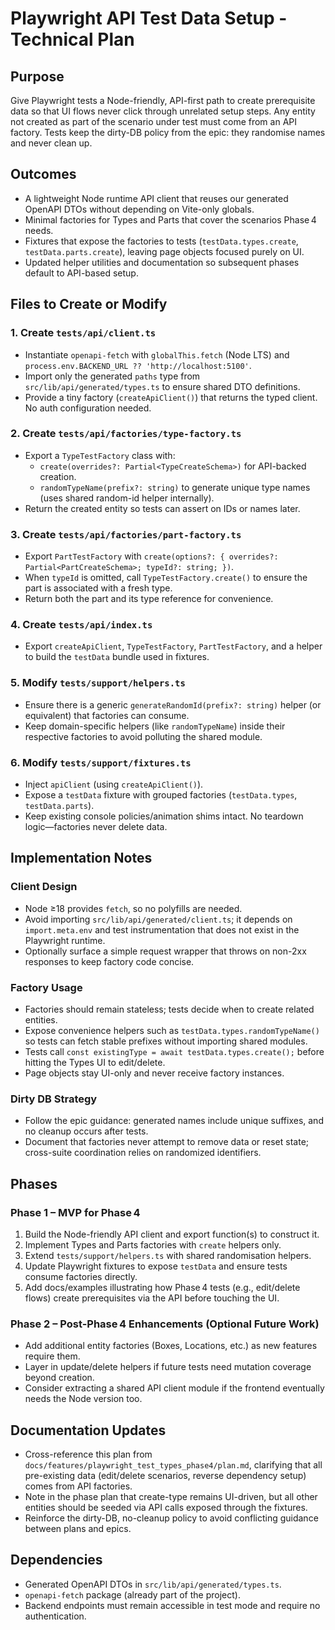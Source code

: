 # Playwright API Test Data Setup - Technical Plan

## Purpose

Give Playwright tests a Node-friendly, API-first path to create prerequisite data so that UI flows never click through unrelated setup steps. Any entity not created as part of the scenario under test must come from an API factory. Tests keep the dirty-DB policy from the epic: they randomise names and never clean up.

## Outcomes

- A lightweight Node runtime API client that reuses our generated OpenAPI DTOs without depending on Vite-only globals.
- Minimal factories for Types and Parts that cover the scenarios Phase 4 needs.
- Fixtures that expose the factories to tests (`testData.types.create`, `testData.parts.create`), leaving page objects focused purely on UI.
- Updated helper utilities and documentation so subsequent phases default to API-based setup.

## Files to Create or Modify

### 1. Create `tests/api/client.ts`
- Instantiate `openapi-fetch` with `globalThis.fetch` (Node LTS) and `process.env.BACKEND_URL ?? 'http://localhost:5100'`.
- Import only the generated `paths` type from `src/lib/api/generated/types.ts` to ensure shared DTO definitions.
- Provide a tiny factory (`createApiClient()`) that returns the typed client. No auth configuration needed.

### 2. Create `tests/api/factories/type-factory.ts`
- Export a `TypeTestFactory` class with:
  - `create(overrides?: Partial<TypeCreateSchema>)` for API-backed creation.
  - `randomTypeName(prefix?: string)` to generate unique type names (uses shared random-id helper internally).
- Return the created entity so tests can assert on IDs or names later.

### 3. Create `tests/api/factories/part-factory.ts`
- Export `PartTestFactory` with `create(options?: { overrides?: Partial<PartCreateSchema>; typeId?: string; })`.
- When `typeId` is omitted, call `TypeTestFactory.create()` to ensure the part is associated with a fresh type.
- Return both the part and its type reference for convenience.

### 4. Create `tests/api/index.ts`
- Export `createApiClient`, `TypeTestFactory`, `PartTestFactory`, and a helper to build the `testData` bundle used in fixtures.

### 5. Modify `tests/support/helpers.ts`
- Ensure there is a generic `generateRandomId(prefix?: string)` helper (or equivalent) that factories can consume.
- Keep domain-specific helpers (like `randomTypeName`) inside their respective factories to avoid polluting the shared module.

### 6. Modify `tests/support/fixtures.ts`
- Inject `apiClient` (using `createApiClient()`).
- Expose a `testData` fixture with grouped factories (`testData.types`, `testData.parts`).
- Keep existing console policies/animation shims intact. No teardown logic—factories never delete data.

## Implementation Notes

### Client Design
- Node ≥18 provides `fetch`, so no polyfills are needed.
- Avoid importing `src/lib/api/generated/client.ts`; it depends on `import.meta.env` and test instrumentation that does not exist in the Playwright runtime.
- Optionally surface a simple request wrapper that throws on non-2xx responses to keep factory code concise.

### Factory Usage
- Factories should remain stateless; tests decide when to create related entities.
- Expose convenience helpers such as `testData.types.randomTypeName()` so tests can fetch stable prefixes without importing shared modules.
- Tests call `const existingType = await testData.types.create();` before hitting the Types UI to edit/delete.
- Page objects stay UI-only and never receive factory instances.

### Dirty DB Strategy
- Follow the epic guidance: generated names include unique suffixes, and no cleanup occurs after tests.
- Document that factories never attempt to remove data or reset state; cross-suite coordination relies on randomized identifiers.

## Phases

### Phase 1 – MVP for Phase 4
1. Build the Node-friendly API client and export function(s) to construct it.
2. Implement Types and Parts factories with `create` helpers only.
3. Extend `tests/support/helpers.ts` with shared randomisation helpers.
4. Update Playwright fixtures to expose `testData` and ensure tests consume factories directly.
5. Add docs/examples illustrating how Phase 4 tests (e.g., edit/delete flows) create prerequisites via the API before touching the UI.

### Phase 2 – Post-Phase 4 Enhancements (Optional Future Work)
- Add additional entity factories (Boxes, Locations, etc.) as new features require them.
- Layer in update/delete helpers if future tests need mutation coverage beyond creation.
- Consider extracting a shared API client module if the frontend eventually needs the Node version too.

## Documentation Updates

- Cross-reference this plan from `docs/features/playwright_test_types_phase4/plan.md`, clarifying that all pre-existing data (edit/delete scenarios, reverse dependency setup) comes from API factories.
- Note in the phase plan that create-type remains UI-driven, but all other entities should be seeded via API calls exposed through the fixtures.
- Reinforce the dirty-DB, no-cleanup policy to avoid conflicting guidance between plans and epics.

## Dependencies

- Generated OpenAPI DTOs in `src/lib/api/generated/types.ts`.
- `openapi-fetch` package (already part of the project).
- Backend endpoints must remain accessible in test mode and require no authentication.
